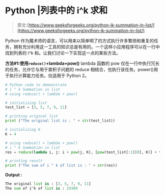 # Python |列表中的 i^k 求和

> 原文:[https://www.geeksforgeeks.org/python-ik-summation-in-list/](https://www.geeksforgeeks.org/python-ik-summation-in-list/)

Python 作为魔术师的语言，可以用来以简单明了的方式执行许多繁琐和重复的任务，拥有充分利用这一工具的知识总是有用的。一个这样小应用程序可以在一行中找到列表的 i^k 和。让我们讨论一下实现这一点的某些方法。

**方法#1:使用`reduce()`+lambda+pow()**
lambda 函数的 pow 仅在一行中执行冗长的任务，允许它与用于累积子问题的 reduce 相结合，也执行该任务。power()用于执行计算能力任务。仅适用于 Python 2。

```py
# Python code to demonstrate 
# i ^ k Summation in list
# using reduce() + lambda + pow()

# initializing list
test_list = [3, 5, 7, 9, 11]

# printing original list 
print ("The original list is : " + str(test_list))

# initializing K 
K = 4

# using reduce() + lambda + pow()
# i ^ k Summation in list
res = reduce(lambda i, j: i + pow(j, K), [pow(test_list[:1][0], K)] + test_list[1:])

# printing result
print ("The sum of i ^ k of list is : " + str(res))
```

**Output :**

```py
The original list is : [3, 5, 7, 9, 11]
The sum of i^k of list is : 24309

```